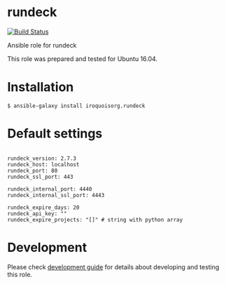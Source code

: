 # rundeck

[![Build Status](https://travis-ci.com/iroquoisorg/ansible-role-rundeck.svg?branch=master)](https://travis-ci.com/iroquoisorg/ansible-role-memcached)

Ansible role for rundeck

This role was prepared and tested for Ubuntu 16.04.

# Installation

`$ ansible-galaxy install iroquoisorg.rundeck`

# Default settings

```

rundeck_version: 2.7.3
rundeck_host: localhost
rundeck_port: 80
rundeck_ssl_port: 443

rundeck_internal_port: 4440
rundeck_internal_ssl_port: 4443

rundeck_expire_days: 20
rundeck_api_key: ""
rundeck_expire_projects: "[]" # string with python array

```

# Development

Please check [development guide](DEVELOPMENT.md) for details about developing and testing this role.
